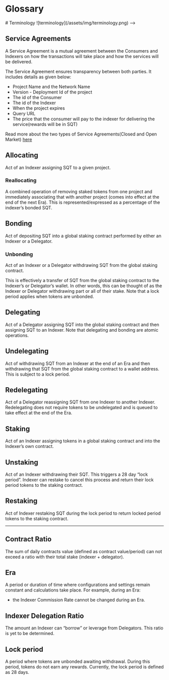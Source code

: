 # Glossary

<!--->
# Terminology

![terminology](/assets/img/terminology.png)

-->

## **Service Agreements**

A Service Agreement is a mutual agreement between the Consumers and Indexers on how the transactions will take place and how the services will be delivered. 

The Service Agreement ensures transparency between both parties. It includes details as given below: 
- Project Name and the Network Name
- Version - Deployment Id of the project 	
- The id of the Consumer	
- The id of the Indexer	
- When the project expires
- Query URL	
- The price that the consumer will pay to the indexer for delivering the service(rewards will be in SQT)

Read more about the two types of Service Agreements(Closed and Open Market) [here](../subquery_network/payment-methods.md)



## **Allocating**

Act of an Indexer assigning SQT to a given project.

### **Reallocating**

A combined operation of removing staked tokens from one project and immediately associating that with another project (comes into effect at the end of the next Era). This is represented/expressed as a percentage of the indexer’s bonded SQT.

## **Bonding**

Act of depositing SQT into a global staking contract performed by either an Indexer or a Delegator.

### **Unbonding**

Act of an Indexer or a Delegator withdrawing SQT from the global staking contract.

This is effectively a transfer of SQT from the global staking contract to the Indexer’s or Delegator’s wallet. In other words, this can be thought of as the Indexer or Delegator withdrawing part or all of their stake. Note that a lock period applies when tokens are unbonded.

## **Delegating**

Act of a Delegator assigning SQT into the global staking contract and then assigning SQT to an Indexer. Note that delegating and bonding are atomic operations.

## **Undelegating**

Act of withdrawing SQT from an Indexer at the end of an Era and then withdrawing that SQT from the global staking contract to a wallet address. This is subject to a lock period.

## **Redelegating**

Act of a Delegator reassigning SQT from one Indexer to another Indexer. Redelegating does not require tokens to be undelegated and is queued to take effect at the end of the Era.

## **Staking**

Act of an Indexer assigning tokens in a global staking contract and into the Indexer’s own contract.

## **Unstaking**

Act of an Indexer withdrawing their SQT. This triggers a 28 day “lock period”. Indexer can restake to cancel this process and return their lock period tokens to the staking contract.

## **Restaking**

Act of Indexer restaking SQT during the lock period to return locked period tokens to the staking contract.

---

## **Contract Ratio**

The sum of daily contracts value (defined as contract value/period) can not exceed a ratio with their total stake (indexer + delegator).

## **Era**

A period or duration of time where configurations and settings remain constant and calculations take place. For example, during an Era:

- the Indexer Commission Rate cannot be changed during an Era.

## **Indexer Delegation Ratio**

The amount an Indexer can “borrow” or leverage from Delegators. This ratio is yet to be determined.

## **Lock period**

A period where tokens are unbonded awaiting withdrawal. During this period, tokens do not earn any rewards. Currently, the lock period is defined as 28 days.
